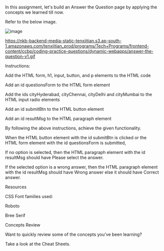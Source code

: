 In this assignment, let's build an Answer the Question page by applying the concepts we learned till now.

Refer to the below image.

![image](https://github.com/bukka5sandhya/Answer-the-question-Javascript/assets/133884532/4a8a90f4-3f34-4aed-b333-1ea53cec521e)

https://nkb-backend-media-static-tenxiitian.s3.ap-south-1.amazonaws.com/tenxiitian_prod/programs/Tech+Programs/frontend-content/ccbp/coding-practice-questions/dynamic-webapps/answer-the-question-v1.gif

Instructions:

Add the HTML form, h1, input, button, and p elements to the HTML code

Add an id questionsForm to the HTML form element

Add the ids cityHyderabad, cityChennai, cityDelhi and cityMumbai to the HTML input radio elements

Add an id submitBtn to the HTML button element

Add an id resultMsg to the HTML paragraph element

By following the above instructions, achieve the given functionality.

When the HTML button element with the id submitBtn is clicked or the HTML form element with the id questionsForm is submitted,

If no option is selected, then the HTML paragraph element with the id resultMsg should have Please select the answer.

If the selected option is a wrong answer, then the HTML paragraph element with the id resultMsg should have Wrong answer else it should have Correct answer.

Resources

CSS Font families used:

Roboto

Bree Serif

Concepts Review

Want to quickly review some of the concepts you’ve been learning?

Take a look at the Cheat Sheets.
